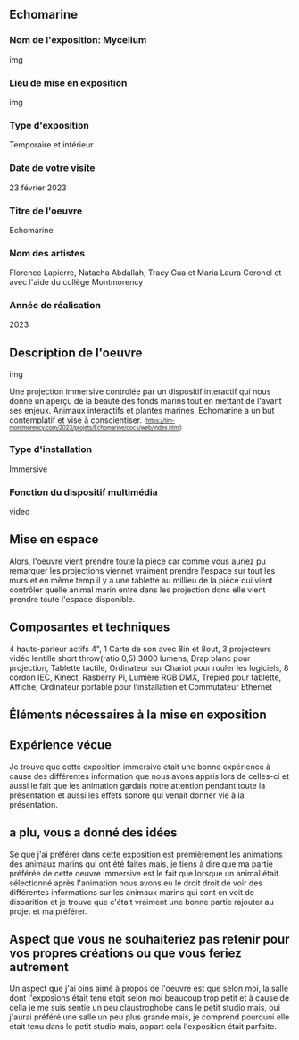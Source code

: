 ## Echomarine
### Nom de l'exposition: Mycelium
img
     
### Lieu de mise en exposition
img

### Type d'exposition 
Temporaire et intérieur

### Date de votre visite
23 février 2023

### Titre de l'oeuvre
Echomarine

### Nom des artistes
Florence Lapierre, Natacha Abdallah, Tracy Gua et Maria Laura Coronel et avec l'aide du collège Montmorency 

### Année de réalisation
2023

## Description de l'oeuvre 
img

Une projection immersive controlée par un dispositif interactif qui nous donne un aperçu de la beauté des fonds marins tout en mettant de l'avant ses enjeux. Animaux interactifs et plantes marines, Echomarine a un but contemplatif et vise à conscientiser.
<sub><sup>(https://tim-montmorency.com/2023/projets/Echomarine/docs/web/index.html)</sub></sup>

### Type d'installation 
Immersive 

### Fonction du dispositif multimédia 
video

## Mise en espace

Alors, l'oeuvre vient prendre toute la pièce car comme vous auriez pu remarquer les projections viennet vraiment prendre l'espace sur tout les murs et en même temp il y a une tablette au millieu de la pièce qui vient contrôler quelle animal marin entre dans les projection donc elle vient prendre toute l'espace disponible.

## Composantes et techniques

4 hauts-parleur actifs 4", 1 Carte de son avec 8in et 8out, 3 projecteurs vidéo lentille short throw(ratio 0,5) 3000 lumens, Drap blanc pour projection, Tablette tactile, Ordinateur sur Chariot pour rouler les logiciels, 8 cordon IEC, Kinect, Rasberry Pi, Lumière RGB DMX, Trépied pour tablette, Affiche, Ordinateur portable pour l’installation et Commutateur Ethernet 
## Éléments nécessaires à la mise en exposition


## Expérience vécue

Je trouve que cette exposition immersive etait une bonne expérience à cause des différentes information que nous avons appris lors de celles-ci et aussi le fait que les animation gardais notre attention pendant toute la présentation et aussi les effets sonore qui venait donner vie à la présentation.

## a plu, vous a donné des idées
Se que j'ai préférer dans cette exposition est premièrement les animations des animaux marins qui ont été faites mais, je tiens à dire que ma partie préférée de cette oeuvre immersive est le fait que lorsque un animal était sélectionné après l'animation nous avons eu le droit droit de voir des différentes informations sur les animaux marins qui sont en voit de disparition et je trouve que c'était vraiment une bonne partie rajouter au projet et ma préférer. 


## Aspect que vous ne souhaiteriez pas retenir pour vos propres créations ou que vous feriez autrement

Un aspect que j'ai oins aimé à propos de l'oeuvre est que selon moi, la salle dont l'exposions était tenu etqit selon moi beaucoup trop petit et à cause de cella je me suis sentie un peu claustrophobe dans le petit studio mais, oui j'aurai préféré une salle un peu plus grande mais, je comprend pourquoi elle était tenu dans le petit studio mais, appart cela l'exposition était parfaite.
